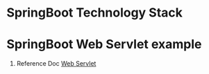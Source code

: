 # SpringBoot Technology Stack

# SpringBoot Web Servlet example

1. Reference Doc [Web Servlet](./springboot-web-servlet/README.md)
